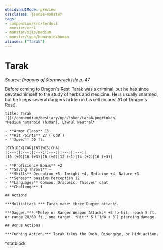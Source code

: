 ```yaml
---
obsidianUIMode: preview
cssclasses: json5e-monster
tags:
- compendium/src/5e/dosi
- monster/cr/1
- monster/size/medium
- monster/type/humanoid/human
aliases: ["Tarak"]
---
```

# Tarak
*Source: Dragons of Stormwreck Isle p. 47*  

Before coming to Dragon's Rest, Tarak was a criminal, but he has since devoted himself to the study of herbs and medicine. He is usually unarmed, but he keeps several daggers hidden in his cell (in area A1 of Dragon's Rest).

```ad-statblock
title: Tarak
![](/compendium/bestiary/npc/token/tarak.png#token)
*Medium humanoid (human), Lawful Neutral*

- **Armor Class** 13 
- **Hit Points** 27 (`6d8`)
- **Speed** 30 ft.

|STR|DEX|CON|INT|WIS|CHA|
|:---:|:---:|:---:|:---:|:---:|:---:|
|10 (+0)|16 (+3)|10 (+0)|12 (+1)|14 (+2)|16 (+3)|

- **Proficiency Bonus** +2
- **Saving Throws** ⏤
- **Skills** Deception +5, Insight +4, Medicine +4, Nature +3
- **Senses** passive Perception 12
- **Languages** Common, Draconic, Thieves' cant
- **Challenge** 1

## Actions

***Multiattack.*** Tarak makes three Dagger attacks.

***Dagger.*** *Melee or Ranged Weapon Attack:* +5 to hit, reach 5 ft. or range 20/60 ft., one target. *Hit:* 5 (`1d4 + 3`) piercing damage.

## Bonus Actions

***Cunning Action.*** Tarak takes the Dash, Disengage, or Hide action.
```
^statblock